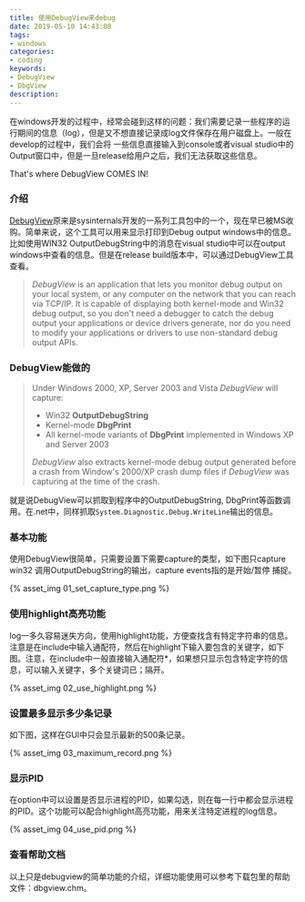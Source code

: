 ```yaml
---
title: 使用DebugView来debug
date: 2019-05-10 14:43:08
tags:
- windows
categories:
- coding
keywords:
- DebugView
- DbgView
description:
---
```


在windows开发的过程中，经常会碰到这样的问题：我们需要记录一些程序的运行期间的信息（log），但是又不想直接记录成log文件保存在用户磁盘上。一般在develop的过程中，我们会将 一些信息直接输入到console或者visual studio中的Output窗口中，但是一旦release给用户之后，我们无法获取这些信息。

That's where DebugView COMES IN!

<!--more-->

### 介绍

[DebugView](<https://docs.microsoft.com/en-us/sysinternals/downloads/debugview>)原来是sysinternals开发的一系列工具包中的一个，现在早已被MS收购。简单来说，这个工具可以用来显示打印到Debug output windows中的信息。比如使用WIN32 OutputDebugString中的消息在visual studio中可以在output  windows中查看的信息。但是在release build版本中，可以通过DebugView工具查看。

> *DebugView* is an application that lets you monitor debug output on your local system, or any computer on the network that you can reach via TCP/IP. It is capable of displaying both kernel-mode and Win32 debug output, so you don't need a debugger to catch the debug output your applications or device drivers generate, nor do you need to modify your applications or drivers to use non-standard debug output APIs.

### DebugView能做的

> Under Windows 2000, XP, Server 2003 and Vista *DebugView* will capture:
>
> - Win32 **OutputDebugString**
> - Kernel-mode **DbgPrint**
> - All kernel-mode variants of **DbgPrint** implemented in Windows XP and Server 2003
>
> *DebugView* also extracts kernel-mode debug output generated before a crash from Window's 2000/XP crash dump files if *DebugView* was capturing at the time of the crash.

就是说DebugView可以抓取到程序中的OutputDebugString, DbgPrint等函数调用。在.net中，同样抓取`System.Diagnostic.Debug.WriteLine`输出的信息。

### 基本功能

使用DebugView很简单，只需要设置下需要capture的类型，如下图只capture win32 调用OutputDebugString的输出，capture events指的是开始/暂停 捕捉。

{% asset_img  01_set_capture_type.png %}

### 使用highlight高亮功能

log一多久容易迷失方向，使用highlight功能，方便查找含有特定字符串的信息。注意是在include中输入通配符，然后在highlight下输入要包含的关键字，如下图。注意，在include中一般直接输入通配符*，如果想只显示包含特定字符的信息，可以输入关键字，多个关键词已；隔开。

{% asset_img 02_use_highlight.png %}

### 设置最多显示多少条记录

如下图，这样在GUI中只会显示最新的500条记录。

{% asset_img 03_maximum_record.png %}

### 显示PID

在option中可以设置是否显示进程的PID，如果勾选，则在每一行中都会显示进程的PID。这个功能可以配合highlight高亮功能，用来关注特定进程的log信息。

{% asset_img 04_use_pid.png %}

### 查看帮助文档

以上只是debugview的简单功能的介绍，详细功能使用可以参考下载包里的帮助文件：dbgview.chm。